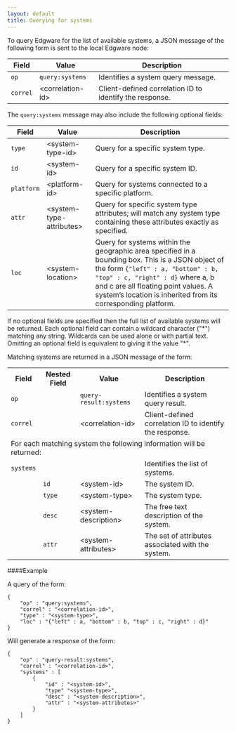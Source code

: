 ```yaml
---
layout: default
title: Querying for systems
---
```


To query Edgware for the list of available systems, a JSON message of the following form is sent to the local Edgware node:

| Field    | Value                | Description |
| -------- | -------------------- | ----------- | 
| `op`     | `query:systems` | Identifies a system query message. |
| `correl` | \<correlation-id>    | Client-defined correlation ID to identify the response. |

The `query:systems` message may also include the following optional fields:

| Field      | Value                     | Description |
| ---------- | ------------------------- | ----------- | 
| `type`     | \<system-type-id>         | Query for a specific system type. |
| `id`       | \<system-id>              | Query for a specific system ID. |
| `platform` | \<platform-id>            | Query for systems connected to a specific platform. |
| `attr`     | \<system-type-attributes> | Query for specific system type attributes; will match any system type containing these attributes exactly as specified. |
| `loc`      | \<system-location>        | Query for systems within the geographic area specified in a bounding box. This is a JSON object of the form `{"left" : a, "bottom" : b, "top" : c, "right" : d}` where a, b and c are all floating point values. A system’s location is inherited from its corresponding platform. |

If no optional fields are specified then the full list of available systems will be returned. Each optional field can contain a wildcard character ("\*") matching any string. Wildcards can be used alone or with partial text. Omitting an optional field is equivalent to giving it the value "*".

Matching systems are returned in a JSON message of the form:

<table>
    <tr>
        <th>Field</th>
        <th>Nested Field</th>
        <th>Value</th>
        <th>Description</th>
    </tr>
    <tr>
        <td><code>op</code></td>
        <td></td>
        <td><code>query-result:systems</code></td>
        <td>Identifies a system query result.</td>
    </tr>
    <tr>
        <td><code>correl</code></td>
        <td></td>
        <td>&lt;correlation-id&gt;</td>
        <td>Client-defined correlation ID to identify the response.</td>
    </tr>
    <tr>
        <td colspan="4">For each matching system the following information will be returned:</td>
    </tr>
    <tr>
        <td><code>systems</code></td>
        <td></td>
        <td></td>
        <td>Identifies the list of systems.</td>
    </tr>
    <tr>
        <td></td>
        <td><code>id</code></td>
        <td>&lt;system-id&gt;</td>
        <td>The system ID.</td>
    </tr>
    <tr>
        <td></td>
        <td><code>type</code></td>
        <td>&lt;system-type&gt;</td>
        <td>The system type.</td>
    </tr>
    <tr>
        <td></td>
		<td><code>desc</code></td>
        <td>&lt;system-description&gt;</td>
        <td>The free text description of the system.</td>
    </tr>
    <tr>
        <td></td>
        <td><code>attr</code></td>
        <td>&lt;system-attributes&gt;</td>
        <td>The set of attributes associated with the system.</td>
    </tr>
</table>

####Example   

A query of the form:

	{
		"op" : "query:systems",
		"correl" : "<correlation-id>",
		"type" : "<system-type>",
		"loc" : "{"left" : a, "bottom" : b, "top" : c, "right" : d}"
	}

Will generate a response of the form:

	{
		"op" : "query-result:systems",
		"correl" : "<correlation-id>",
		"systems" : [
			{
				"id" : "<system-id>",
				"type" "<system-type>",
				"desc" : "<system-description>",
				"attr" : "<system-attributes>"
			}
		]
	}
